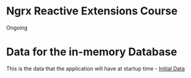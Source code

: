 
# Ngrx Reactive Extensions Course

Ongoing


# Data for the in-memory Database

This is the data that the application will have at startup time - [Initial Data](https://raw.githubusercontent.com/angular-university/ngrx-course/backup/src/server/db/db-data.ts)



